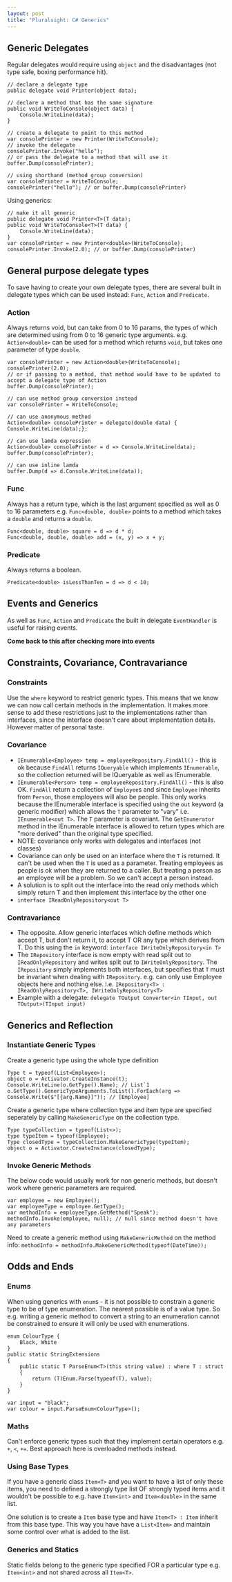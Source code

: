 ```yaml
---
layout: post
title: "Pluralsight: C# Generics"
---
```

## Generic Delegates

Regular delegates would require using `object` and the disadvantages (not type safe, boxing performance hit).

```
// declare a delegate type
public delegate void Printer(object data);

// declare a method that has the same signature
public void WriteToConsole(object data) {
    Console.WriteLine(data);
}

// create a delegate to point to this method
var consolePrinter = new Printer(WriteToConsole);
// invoke the delegate
consolePrinter.Invoke("hello");
// or pass the delegate to a method that will use it
buffer.Dump(consolePrinter);

// using shorthand (method group conversion)
var consolePrinter = WriteToConsole;
consolePrinter("hello"); // or buffer.Dump(consolePrinter)
```

Using generics:

```
// make it all generic
public delegate void Printer<T>(T data);
public void WriteToConsole<T>(T data) {
    Console.WriteLine(data);
}
var consolePrinter = new Printer<double>(WriteToConsole);
consolePrinter.Invoke(2.0); // or buffer.Dump(consolePrinter)
```

## General purpose delegate types

To save having to create your own delegate types, there are several built in delegate types which can be used instead: `Func`, `Action` and `Predicate`.

### Action

Always returns void, but can take from 0 to 16 params, the types of which are determined using from 0 to 16 generic type arguments. e.g. `Action<double>` can be used for a method which returns `void`, but takes one parameter of type `double`.

```
var consolePrinter = new Action<double>(WriteToConsole);
consolePrinter(2.0);
// or if passing to a method, that method would have to be updated to accept a delegate type of Action
buffer.Dump(consolePrinter);

// can use method group conversion instead
var consolePrinter = WriteToConsole;

// can use anonymous method
Action<double> consolePrinter = delegate(double data) { Console.WriteLine(data);};

// can use lamda expression
Action<double> consolePrinter = d => Console.WriteLine(data);
buffer.Dump(consolePrinter);

// can use inline lamda
buffer.Dump(d => d.Console.WriteLine(data));
```

### Func

Always has a return type, which is the last argument specified as well as 0 to 16 parameters e.g. `Func<double, double>` points to a method which takes a `double` and returns a `double`.

```
Func<double, double> square = d => d * d;
Func<double, double, double> add = (x, y) => x + y;
```

### Predicate

Always returns a boolean. 

```
Predicate<double> isLessThanTen = d => d < 10;
```

## Events and Generics

As well as `Func`, `Action` and `Predicate` the built in delegate `EventHandler` is useful for raising events.

**Come back to this after checking more into events**

## Constraints, Covariance, Contravariance

### Constraints

Use the `where` keyword to restrict generic types. This means that we know we can now call certain methods in the implementation. It makes more sense to add these restrictions just to the implementations rather than interfaces, since the interface doesn't care about implementation details. However matter of personal taste.

### Covariance

* `IEnumerable<Employee> temp = employeeRepository.FindAll()` - this is ok because `FindAll` returns `IQueryable` which implements `IEnumerable`, so the collection returned will be IQueryable as well as IEnumerable.
* `IEnumerable<Person> temp = employeeRepository.FindAll()` - this is also OK. `FindAll` return a collection of `Employee`s and since `Employee` inherits from `Person`, those employees will also be people. This only works because the IEnumerable interface is specified using the `out` keyword (a generic modifier) which allows the `T` parameter to "vary" i.e. `IEnumerable<out T>`. The `T` parameter is covariant. The `GetEnumerator` method in the IEnumerable interface is allowed to return types which are "more derived" than the original type specified.
* NOTE: covariance only works with delegates and interfaces (not classes) 
* Covariance can only be used on an interface where the `T` is returned. It can't be used when the `T` is used as a parameter. Treating employees as people is ok when they are returned to a caller. But treating a person as an employee will be a problem. So we can't accept a person instead. 
* A solution is to split out the interface into the read only methods which simply return T and then implement this interface by the other one
* `interface IReadOnlyRepository<out T>`

### Contravariance

* The opposite. Allow generic interfaces which define methods which accept T, but don't return it, to accept T OR any type which derives from T. Do this using the `in` keyword: `interface IWriteOnlyRepository<in T>`
* The `IRepository` interface is now empty with read split out to `IReadOnlyRepository` and writes split out to `IWriteOnlyRepository`. The `IRepository` simply implements both interfaces, but specifies that `T` must be invariant when dealing with `IRepository`. e.g. can only use Employee objects here and nothing else. i.e. `IRepository<T> : IReadOnlyRepository<T>, IWriteOnlyRepository<T>`
* Example with a delegate: `delegate TOutput Converter<in TInput, out TOutput>(TInput input)`

## Generics and Reflection

### Instantiate Generic Types

Create a generic type using the whole type definition

```
Type t = typeof(List<Employee>);
object o = Activator.CreateInstance(t);
Console.WriteLine(o.GetType().Name); // List`1
o.GetType().GenericTypeArguments.ToList().ForEach(arg => Console.Write($"[{arg.Name}]")); // [Employee]
```

Create a generic type where collection type and item type are specified seperately by calling `MakeGenericType` on the collection type.

```
Type typeCollection = typeof(List<>);
type typeItem = typeof(Employee);
Type closedType = typeCollection.MakeGenericType(typeItem);
object o = Activator.CreateInstance(closedType);
```

### Invoke Generic Methods

The below code would usually work for non generic methods, but doesn't work where generic parameters are required.

```
var employee = new Employee();
var employeeType = employee.GetType();
var methodInfo = employeeType.GetMethod("Speak");
methodInfo.Invoke(employee, null); // null since method doesn't have any parameters
```

Need to create a generic method using `MakeGenericMethod` on the method info: `methodInfo = methodInfo.MakeGenericMethod(typeof(DateTime));`

## Odds and Ends

### Enums

When using generics with `enum`s - it is not possible to constrain a generic type to be of type enumeration. The nearest possible is of a value type. So e.g. writing a generic method to convert a string to an enumeration cannot be constrained to ensure it will only be used with enumerations.

```
enum ColourType {
    Black, White
}
public static StringExtensions
{
    public static T ParseEnum<T>(this string value) : where T : struct
    {
        return (T)Enum.Parse(typeof(T), value);
    }
}

var input = "black";
var colour = input.ParseEnum<ColourType>();
```

### Maths

Can't enforce generic types such that they implement certain operators e.g. `+`, `<`, `+=`. Best approach here is overloaded methods instead.

### Using Base Types

If you have a generic class `Item<T>` and you want to have a list of only these items, you need to defined a strongly type list OF strongly typed items and it wouldn't be possible to e.g. have `Item<int>` and `Item<double>` in the same list.

One solution is to create a `Item` base type and have `Item<T> : Item` inherit from this base type. This way you have have a `List<Item>` and maintain some control over what is added to the list.

### Generics and Statics

Static fields belong to the generic type specified FOR a particular type e.g. `Item<int>` and not shared across all `Item<T>`.